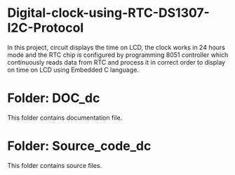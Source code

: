 # Digital-clock-using-RTC-DS1307-I2C-Protocol
  In this project, circuit displays the time on LCD, the clock works in 24 hours mode and the RTC chip is configured by programming 8051 controller which continuously reads data from RTC and process it in correct order to display on time on LCD using Embedded C language.
# Folder: DOC_dc
  This folder contains documentation file.
# Folder: Source_code_dc
  This folder contains source files.
